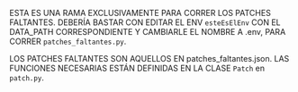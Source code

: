 ESTA ES UNA RAMA EXCLUSIVAMENTE PARA CORRER LOS PATCHES FALTANTES.
DEBERÍA BASTAR CON EDITAR EL ENV  `esteEsElEnv` CON EL DATA_PATH CORRESPONDIENTE
Y CAMBIARLE EL NOMBRE A .env, PARA CORRER `patches_faltantes.py`.

LOS PATCHES FALTANTES SON AQUELLOS EN patches_faltantes.json.
LAS FUNCIONES NECESARIAS ESTÁN DEFINIDAS EN LA CLASE `Patch` en `patch.py`.
